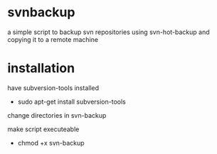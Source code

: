 svnbackup
=========

a simple script to backup svn repositories using svn-hot-backup and copying it to a remote machine

installation
========
have subversion-tools installed
* sudo apt-get install subversion-tools

change directories in svn-backup

make script executeable 
* chmod +x svn-backup
